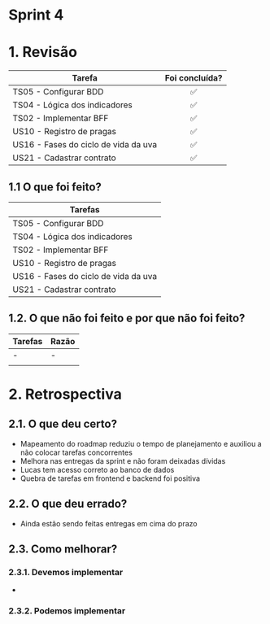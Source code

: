 # Sprint 4

# 1. Revisão

| Tarefa | Foi concluída? |
| -------- | :----: |
| TS05 - Configurar BDD | :white_check_mark: |
| TS04 - Lógica dos indicadores | :white_check_mark: |
| TS02 - Implementar BFF | :white_check_mark: |
| US10 - Registro de pragas | :white_check_mark: |
| US16 - Fases do ciclo de vida da uva | :white_check_mark: | 
| US21 - Cadastrar contrato | :white_check_mark: |

## 1.1 O que foi feito?
| Tarefas |
| -------- |
| TS05 - Configurar BDD | :white_check_mark: |
| TS04 - Lógica dos indicadores | :white_check_mark: |
| TS02 - Implementar BFF | :white_check_mark: |
| US10 - Registro de pragas | :white_check_mark: |
| US16 - Fases do ciclo de vida da uva | :white_check_mark: | 
| US21 - Cadastrar contrato | :white_check_mark: |

## 1.2. O que não foi feito e por que não foi feito?
| Tarefas | Razão |
| -------- | ----- |
| - | - |
| | |

# 2. Retrospectiva

## 2.1. O que deu certo?  
* Mapeamento do roadmap reduziu o tempo de planejamento e auxiliou a não colocar tarefas concorrentes
* Melhora nas entregas da sprint e não foram deixadas dívidas
* Lucas tem acesso correto ao banco de dados
* Quebra de tarefas em frontend e backend foi positiva

## 2.2. O que deu errado? 
* Ainda estão sendo feitas entregas em cima do prazo 

## 2.3. Como melhorar?
### 2.3.1. Devemos implementar
* 

### 2.3.2. Podemos implementar
